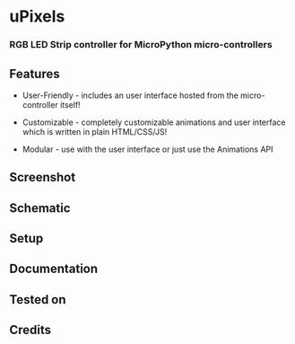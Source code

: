 # uPixels

### RGB LED Strip controller for MicroPython micro-controllers

## Features

- User-Friendly - includes an user interface hosted from the micro-controller itself!

- Customizable - completely customizable animations and user interface which is written in plain HTML/CSS/JS!

- Modular - use with the user interface or just use the Animations API

## Screenshot

## Schematic

## Setup

## Documentation

## Tested on

## Credits

